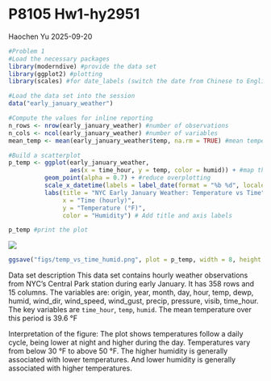 P8105 Hw1-hy2951
================
Haochen Yu
2025-09-20

``` r
#Problem 1
#Load the necessary packages
library(moderndive) #provide the data set
library(ggplot2) #plotting
library(scales) #for date_labels (switch the date from Chinese to English)

#Load the data set into the session
data("early_january_weather")

#Compute the values for inline reporting
n_rows <- nrow(early_january_weather) #number of observations
n_cols <- ncol(early_january_weather) #number of variables
mean_temp <- mean(early_january_weather$temp, na.rm = TRUE) #mean temperature without missing value

#Build a scatterplot
p_temp <- ggplot(early_january_weather,
                 aes(x = time_hour, y = temp, color = humid)) + #map the variables to axes and color
          geom_point(alpha = 0.7) + #reduce overplotting
          scale_x_datetime(labels = label_date(format = "%b %d", locale = "en")) +   #setup date label from Chinese to English
          labs(title = "NYC Early January Weather: Temperature vs Time",
               x = "Time (hourly)",
               y = "Temperature (°F)",
               color = "Humidity") # Add title and axis labels

p_temp #print the plot
```

![](p8105_hw1_hy2951_files/figure-gfm/unnamed-chunk-1-1.png)<!-- -->

``` r
ggsave("figs/temp_vs_time_humid.png", plot = p_temp, width = 8, height = 5, dpi = 300) #save the plot
```

Data set description This data set contains hourly weather observations
from NYC’s Central Park station during early January. It has 358 rows
and 15 columns. The variables are: origin, year, month, day, hour, temp,
dewp, humid, wind_dir, wind_speed, wind_gust, precip, pressure, visib,
time_hour. The key variables are `time_hour`, `temp`, `humid`. The mean
temperature over this period is 39.6 °F

Interpretation of the figure: The plot shows temperatures follow a daily
cycle, being lower at night and higher during the day. Temperatures vary
from below 30 °F to above 50 °F. The higher humidity is generally
associated with lower temperatures. And lower humidity is generally
associated with higher temperatures.
